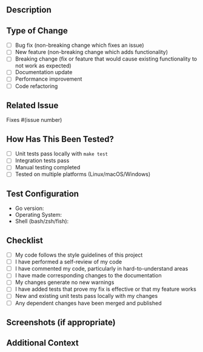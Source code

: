 ## Description

<!-- Provide a brief description of the changes in this PR -->

## Type of Change

<!-- Mark the relevant option with an "x" -->

- [ ] Bug fix (non-breaking change which fixes an issue)
- [ ] New feature (non-breaking change which adds functionality)
- [ ] Breaking change (fix or feature that would cause existing functionality to not work as expected)
- [ ] Documentation update
- [ ] Performance improvement
- [ ] Code refactoring

## Related Issue

<!-- Link to the issue this PR addresses, if applicable -->

Fixes #(issue number)

## How Has This Been Tested?

<!-- Describe the tests you ran to verify your changes -->

- [ ] Unit tests pass locally with `make test`
- [ ] Integration tests pass
- [ ] Manual testing completed
- [ ] Tested on multiple platforms (Linux/macOS/Windows)

## Test Configuration

- Go version:
- Operating System:
- Shell (bash/zsh/fish):

## Checklist

<!-- Mark completed items with an "x" -->

- [ ] My code follows the style guidelines of this project
- [ ] I have performed a self-review of my code
- [ ] I have commented my code, particularly in hard-to-understand areas
- [ ] I have made corresponding changes to the documentation
- [ ] My changes generate no new warnings
- [ ] I have added tests that prove my fix is effective or that my feature works
- [ ] New and existing unit tests pass locally with my changes
- [ ] Any dependent changes have been merged and published

## Screenshots (if appropriate)

<!-- Add screenshots to help explain your changes -->

## Additional Context

<!-- Add any other context about the PR here -->